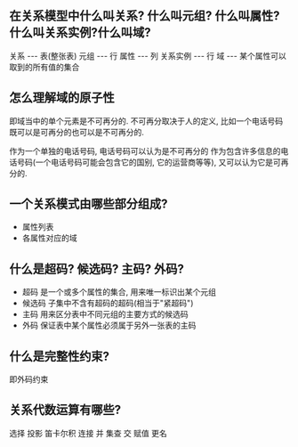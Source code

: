 ## 在关系模型中什么叫关系? 什么叫元组? 什么叫属性? 什么叫关系实例?什么叫域?
关系         ---     表(整张表)
元组         ---     行
属性         ---     列
关系实例 ---     行
域            ---      某个属性可以取到的所有值的集合

## 怎么理解域的原子性
即域当中的单个元素是不可再分的.
不可再分取决于人的定义, 比如一个电话号码既可以是可再分的也可以是不可再分的.

作为一个单独的电话号码, 电话号码可以认为是不可再分的
作为包含许多信息的电话号码(一个电话号码可能会包含它的国别, 它的运营商等等), 又可以认为它是可再分的.

## 一个关系模式由哪些部分组成?
- 属性列表
- 各属性对应的域

## 什么是超码? 候选码? 主码? 外码?
- 超码
	是一个或多个属性的集合, 用来唯一标识出某个元组
- 候选码
	子集中不含有超码的超码(相当于"紧超码")
- 主码
	用来区分表中不同元组的主要方式的候选码
- 外码
	保证表中某个属性必须属于另外一张表的主码

## 什么是完整性约束?
即外码约束

## 关系代数运算有哪些?
选择
投影
笛卡尔积
连接
并
集查
交
赋值
更名
